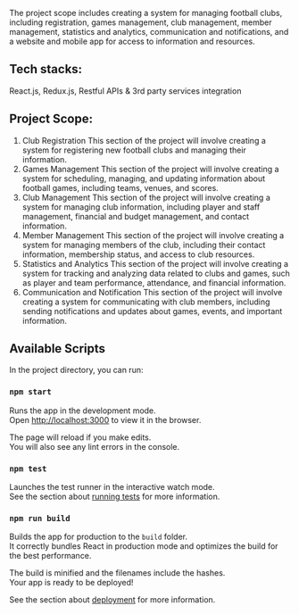The project scope includes creating a system for managing football clubs, including registration, games management, club management, member management, statistics and analytics, communication and notifications, and a website and mobile app for access to information and resources.

## Tech stacks:
React.js, Redux.js, Restful APIs & 3rd party services integration

## Project Scope:
1. Club Registration
This section of the project will involve creating a system for registering new football clubs and managing their information.
2. Games Management
This section of the project will involve creating a system for scheduling, managing, and updating information about football games, including teams, venues, and scores.
3. Club Management
This section of the project will involve creating a system for managing club information, including player and staff management, financial and budget management, and contact information.
4. Member Management
This section of the project will involve creating a system for managing members of the club, including their contact information, membership status, and access to club resources.
5. Statistics and Analytics
This section of the project will involve creating a system for tracking and analyzing data related to clubs and games, such as player and team performance, attendance, and financial information.
6. Communication and Notification
This section of the project will involve creating a system for communicating with club members, including sending notifications and updates about games, events, and important information.

## Available Scripts

In the project directory, you can run:

### `npm start`

Runs the app in the development mode.<br />
Open [http://localhost:3000](http://localhost:3000) to view it in the browser.

The page will reload if you make edits.<br />
You will also see any lint errors in the console.

### `npm test`

Launches the test runner in the interactive watch mode.<br />
See the section about [running tests](https://facebook.github.io/create-react-app/docs/running-tests) for more information.

### `npm run build`

Builds the app for production to the `build` folder.<br />
It correctly bundles React in production mode and optimizes the build for the best performance.

The build is minified and the filenames include the hashes.<br />
Your app is ready to be deployed!

See the section about [deployment](https://facebook.github.io/create-react-app/docs/deployment) for more information.

